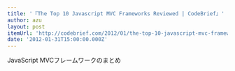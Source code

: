 ```yaml
---
title: '『The Top 10 Javascript MVC Frameworks Reviewed | CodeBrief』'
author: azu
layout: post
itemUrl: 'http://codebrief.com/2012/01/the-top-10-javascript-mvc-frameworks-reviewed/'
date: '2012-01-31T15:00:00.000Z'
---
```

JavaScript MVCフレームワークのまとめ
